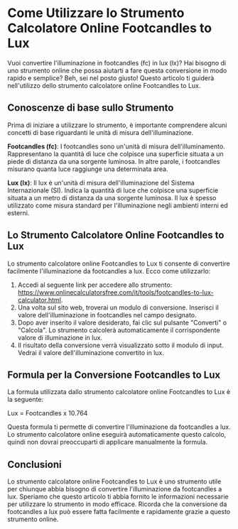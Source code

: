 Come Utilizzare lo Strumento Calcolatore Online Footcandles to Lux
==================================================================

Vuoi convertire l'illuminazione in footcandles (fc) in lux (lx)? Hai bisogno di uno strumento online che possa aiutarti a fare questa conversione in modo rapido e semplice? Beh, sei nel posto giusto! Questo articolo ti guiderà nell'utilizzo dello strumento calcolatore online Footcandles to Lux.

Conoscenze di base sullo Strumento
----------------------------------

Prima di iniziare a utilizzare lo strumento, è importante comprendere alcuni concetti di base riguardanti le unità di misura dell'illuminazione.

**Footcandles (fc)**: I footcandles sono un'unità di misura dell'illuminamento. Rappresentano la quantità di luce che colpisce una superficie situata a un piede di distanza da una sorgente luminosa. In altre parole, i footcandles misurano quanta luce raggiunge una determinata area.

**Lux (lx)**: Il lux è un'unità di misura dell'illuminazione del Sistema Internazionale (SI). Indica la quantità di luce che colpisce una superficie situata a un metro di distanza da una sorgente luminosa. Il lux è spesso utilizzato come misura standard per l'illuminazione negli ambienti interni ed esterni.

Lo Strumento Calcolatore Online Footcandles to Lux
--------------------------------------------------

Lo strumento calcolatore online Footcandles to Lux ti consente di convertire facilmente l'illuminazione da footcandles a lux. Ecco come utilizzarlo:

1. Accedi al seguente link per accedere allo strumento: <https://www.onlinecalculatorsfree.com/it/tools/footcandles-to-lux-calculator.html>.
2. Una volta sul sito web, troverai un modulo di conversione. Inserisci il valore dell'illuminazione in footcandles nel campo designato.
3. Dopo aver inserito il valore desiderato, fai clic sul pulsante "Converti" o "Calcola". Lo strumento calcolerà automaticamente il corrispondente valore di illuminazione in lux.
4. Il risultato della conversione verrà visualizzato sotto il modulo di input. Vedrai il valore dell'illuminazione convertito in lux.

Formula per la Conversione Footcandles to Lux
---------------------------------------------

La formula utilizzata dallo strumento calcolatore online Footcandles to Lux è la seguente:

Lux = Footcandles x 10.764

Questa formula ti permette di convertire l'illuminazione da footcandles a lux. Lo strumento calcolatore online eseguirà automaticamente questo calcolo, quindi non dovrai preoccuparti di applicare manualmente la formula.

Conclusioni
-----------

Lo strumento calcolatore online Footcandles to Lux è uno strumento utile per chiunque abbia bisogno di convertire l'illuminazione da footcandles a lux. Speriamo che questo articolo ti abbia fornito le informazioni necessarie per utilizzare lo strumento in modo efficace. Ricorda che la conversione da footcandles a lux può essere fatta facilmente e rapidamente grazie a questo strumento online.